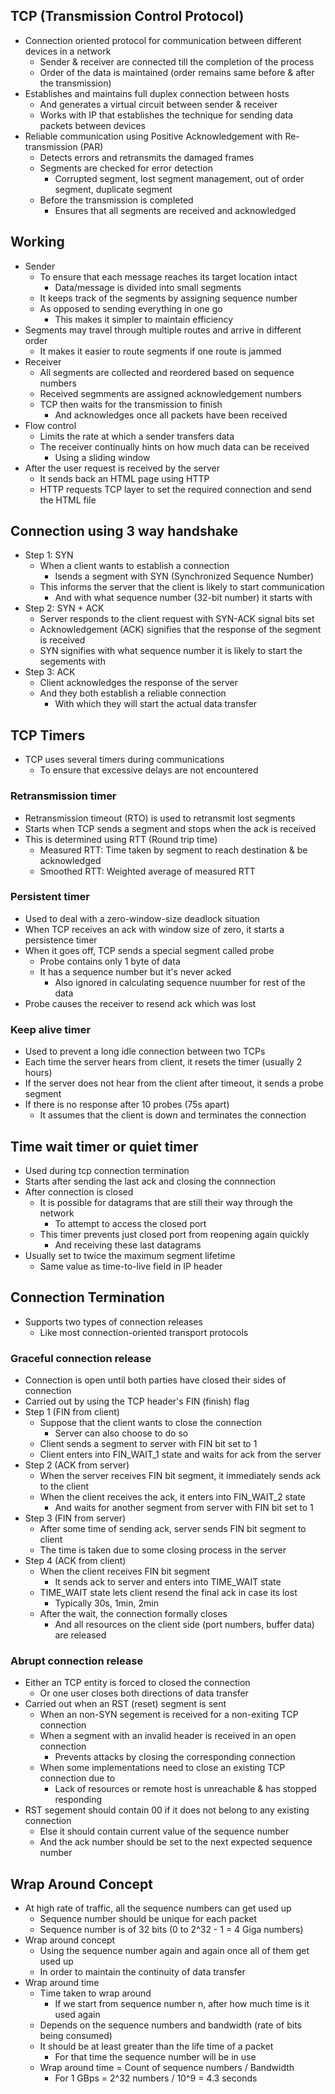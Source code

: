 ## TCP (Transmission Control Protocol)
- Connection oriented protocol for communication between different devices in a network
  - Sender & receiver are connected till the completion of the process
  - Order of the data is maintained (order remains same before & after the transmission)
- Establishes and maintains full duplex connection between hosts
  - And generates a virtual circuit between sender & receiver
  - Works with IP that establishes the technique for sending data packets between devices
- Reliable communication using Positive Acknowledgement with Re-transmission (PAR)
  - Detects errors and retransmits the damaged frames
  - Segments are checked for error detection
    - Corrupted segment, lost segment management, out of order segment, duplicate segment
  - Before the transmission is completed
    - Ensures that all segments are received and acknowledged

## Working
- Sender
  - To ensure that each message reaches its target location intact
    - Data/message is divided into small segments
  - It keeps track of the segments by assigning sequence number
  - As opposed to sending everything in one go
    - This makes it simpler to maintain efficiency
- Segments may travel through multiple routes and arrive in different order
  - It makes it easier to route segments if one route is jammed
- Receiver
  - All segments are collected and reordered based on sequence numbers
  - Received segmments are assigned acknowledgement numbers
  - TCP then waits for the transmission to finish
    - And acknowledges once all packets have been received
- Flow control
  - Limits the rate at which a sender transfers data
  - The receiver continually hints on how much data can be received
    - Using a sliding window
- After the user request is received by the server
  - It sends back an HTML page using HTTP
  - HTTP requests TCP layer to set the required connection and send the HTML file

## Connection using 3 way handshake
- Step 1: SYN
  - When a client wants to establish a connection
    - Isends a segment with SYN (Synchronized Sequence Number)
  - This informs the server that the client is likely to start communication
    - And with what sequence number (32-bit number) it starts with
- Step 2: SYN + ACK
  - Server responds to the client request with SYN-ACK signal bits set
  - Acknowledgement (ACK) signifies that the response of the segment is received
  - SYN signifies with what sequence number it is likely to start the segements with
- Step 3: ACK
  - Client acknowledges the response of the server
  - And they both establish a reliable connection
    - With which they will start the actual data transfer

## TCP Timers
- TCP uses several timers during communications
  - To ensure that excessive delays are not encountered

### Retransmission timer
- Retransmission timeout (RTO) is used to retransmit lost segments
- Starts when TCP sends a segment and stops when the ack is received
- This is determined using RTT (Round trip time)
  - Measured RTT: Time taken by segment to reach destination & be acknowledged
  - Smoothed RTT: Weighted average of measured RTT

### Persistent timer
- Used to deal with a zero-window-size deadlock situation
- When TCP receives an ack with window size of zero, it starts a persistence timer
- When it goes off, TCP sends a special segment called probe
  - Probe contains only 1 byte of data
  - It has a sequence number but it's never acked
    - Also ignored in calculating sequence nuumber for rest of the data
- Probe causes the receiver to resend ack which was lost

### Keep alive timer
- Used to prevent a long idle connection between two TCPs
- Each time the server hears from client, it resets the timer (usually 2 hours)
- If the server does not hear from the client after timeout, it sends a probe segment
- If there is no response after 10 probes (75s apart)
  - It assumes that the client is down and terminates the connection

## Time wait timer or quiet timer
- Used during tcp connection termination
- Starts after sending the last ack and closing the connnection
- After connection is closed
  - It is possible for datagrams that are still their way through the network
    - To attempt to access the closed port
  - This timer prevents just closed port from reopening again quickly
    - And receiving these last datagrams
- Usually set to twice the maximum segment lifetime
  - Same value as time-to-live field in IP header

## Connection Termination
- Supports two types of connection releases
  - Like most connection-oriented transport protocols

### Graceful connection release
- Connection is open until both parties have closed their sides of connection
- Carried out by using the TCP header's FIN (finish) flag
- Step 1 (FIN from client)
  - Suppose that the client wants to close the connection
    - Server can also choose to do so
  - Client sends a segment to server with FIN bit set to 1
  - Client enters into FIN_WAIT_1 state and waits for ack from the server
- Step 2 (ACK from server)
  - When the server receives FIN bit segment, it immediately sends ack to the client
  - When the client receives the ack, it enters into FIN_WAIT_2 state
    - And waits for another segment from server with FIN bit set to 1
- Step 3 (FIN from server)
  - After some time of sending ack, server sends FIN bit segment to client
  - The time is taken due to some closing process in the server
- Step 4 (ACK from client)
  - When the client receives FIN bit segment
    - It sends ack to server and enters into TIME_WAIT state
  - TIME_WAIT state lets client resend the final ack in case its lost
    - Typically 30s, 1min, 2min
  - After the wait, the connection formally closes
    - And all resources on the client side (port numbers, buffer data) are released

### Abrupt connection release
- Either an TCP entity is forced to closed the connection
  - Or one user closes both directions of data transfer
- Carried out when an RST (reset) segment is sent
  - When an non-SYN segement is received for a non-exiting TCP connection
  - When a segment with an invalid header is received in an open connection
    - Prevents attacks by closing the corresponding connection
  - When some implementations need to close an existing TCP connection due to
    - Lack of resources or remote host is unreachable & has stopped responding
- RST segement should contain 00 if it does not belong to any existing connection
  - Else it should contain current value of the sequence number
  - And the ack number should be set to the next expected sequence number

## Wrap Around Concept
- At high rate of traffic, all the sequence numbers can get used up
  - Sequence number should be unique for each packet
  - Sequence number is of 32 bits (0 to 2^32 - 1 = 4 Giga numbers)
- Wrap around concept
  - Using the sequence number again and again once all of them get used up
  - In order to maintain the continuity of data transfer
- Wrap around time
  - Time taken to wrap around
    - If we start from sequence number n, after how much time is it used again
  - Depends on the sequence numbers and bandwidth (rate of bits being consumed)
  - It should be at least greater than the life time of a packet
    - For that time the sequence number will be in use
  - Wrap around time = Count of sequence numbers / Bandwidth
    - For 1 GBps = 2^32 numbers / 10^9 = 4.3 seconds
